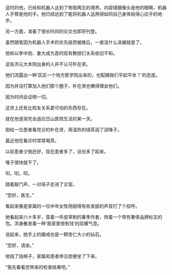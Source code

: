 这时的他，已经和机器人达到了物我两忘的境界。内窥镜摄像头是他的眼睛，机器人手臂是他的手。他已经达到了能将机器人运用得如同自己身体般得心应手的地步。

另一方面，准备了很长时间的论文也即将刊登。

虽然随笔因为机器人手术的优先级而被推后，一直没什么进展就是了。

他和以李中勋、姜大成为首的现有教授们关系依旧不和。

这些济元大本院出身的人并不认可朴在贤。

他们流露出一种‘区区一个地方医学院出来的，也配跟我们平起平坐？’的态度。

因为并没打算加入他们那个圈子，朴在贤也懒得理会他们。

因为时间会证明一切。

这世上还有比校友关系更可怕的东西存在。

就在他逐渐完全适应日山医院生活的某一天。

刚给一位患者看完诊的朴在贤，用温热的绿茶润了润嗓子。

最近他在看诊时常常喝茶。

以前患者少倒还好，现在患者多了，话也多了起来。

嗓子很快就干了。

叩。叩。叩。

随着敲门声，一对母子走进了诊室。

“您好，医生。”

看起来像是家属的一位中年女性用甜得有些发腻的声音打了个招呼。

她看起来六十多岁，穿着一件皮草制的春季外套，挎着一个带有奢侈品牌标志的包。浑身散发着一种‘我家里很有钱’的炫耀气息。

说起来，她手上的婚戒也是一颗杏仁大小的钻石。

“您好，请坐。”

他指了指椅子，家属和患者申志勋便坐了下来。

“我先看看您带来的检查结果吧。”